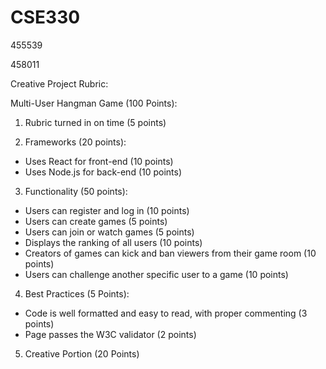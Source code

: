 # CSE330
455539

458011


Creative Project Rubric:

Multi-User Hangman Game (100 Points):

1. Rubric turned in on time (5 points)

2. Frameworks (20 points):
- Uses React for front-end (10 points)
- Uses Node.js for back-end (10 points)

3. Functionality (50 points):
- Users can register and log in (10 points)
- Users can create games (5 points)
- Users can join or watch games (5 points)
- Displays the ranking of all users (10 points)
- Creators of games can kick and ban viewers from their game room (10 points)
- Users can challenge another specific user to a game (10 points)

4. Best Practices (5 Points):
- Code is well formatted and easy to read, with proper commenting (3 points)
- Page passes the W3C validator (2 points)

5. Creative Portion (20 Points)

